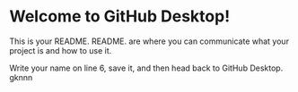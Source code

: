 # Welcome to GitHub Desktop!

This is your README. README. are where you can communicate what your project is and how to use it.

Write your name on line 6, save it, and then head back to GitHub Desktop.
gknnn
